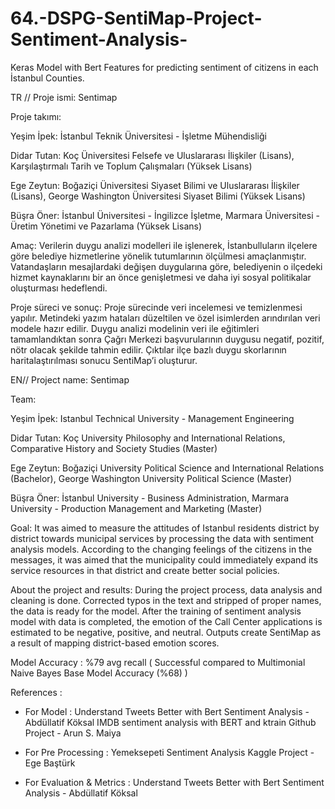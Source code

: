 # 64.-DSPG-SentiMap-Project-Sentiment-Analysis-
Keras Model with Bert Features for predicting sentiment of citizens in each İstanbul Counties.

TR // Proje ismi: Sentimap

Proje takımı:

Yeşim İpek: İstanbul Teknik Üniversitesi  - İşletme Mühendisliği

Didar Tutan: Koç Üniversitesi Felsefe ve Uluslararası İlişkiler (Lisans), Karşılaştırmalı Tarih ve Toplum Çalışmaları (Yüksek Lisans)

Ege Zeytun: Boğaziçi Üniversitesi Siyaset Bilimi ve Uluslararası İlişkiler (Lisans), George Washington  Üniversitesi Siyaset Bilimi (Yüksek Lisans)

Büşra Öner: İstanbul Üniversitesi - İngilizce İşletme, Marmara Üniversitesi - Üretim Yönetimi ve Pazarlama (Yüksek Lisans)
 
Amaç: Verilerin duygu analizi modelleri ile işlenerek, İstanbulluların ilçelere göre belediye hizmetlerine yönelik tutumlarının ölçülmesi amaçlanmıştır. Vatandaşların mesajlardaki değişen duygularına göre, belediyenin o ilçedeki hizmet kaynaklarını bir an önce genişletmesi ve daha iyi sosyal politikalar oluşturması hedeflendi.

Proje süreci ve sonuç:
Proje sürecinde veri incelemesi ve temizlenmesi yapılır. Metindeki yazım hataları düzeltilen ve özel isimlerden arındırılan veri modele hazır edilir. Duygu analizi modelinin veri ile eğitimleri tamamlandıktan sonra Çağrı Merkezi başvurularının duygusu negatif, pozitif, nötr olacak şekilde tahmin edilir. Çıktılar ilçe bazlı duygu skorlarının haritalaştırılması sonucu SentiMap’i oluşturur.

EN//
Project name: Sentimap

Team: 

Yeşim İpek: Istanbul Technical University  - Management Engineering

Didar Tutan: Koç University Philosophy and International Relations, Comparative History and Society Studies (Master)

Ege Zeytun: Boğaziçi University  Political Science and International Relations (Bachelor), George Washington University Political Science (Master)

Büşra Öner: İstanbul University - Business Administration, Marmara University - Production Management and Marketing (Master)

Goal: It was aimed to measure the attitudes of Istanbul residents district by district towards municipal services by processing the data with sentiment analysis models. According to the changing feelings of the citizens in the messages, it was aimed that the municipality could immediately expand its service resources in that district and create better social policies.

About the project and results: 
During the project process, data analysis and cleaning is done. Corrected typos in the text and stripped of proper names, the data is ready for the model. After the training of sentiment analysis model with data is completed, the emotion of the Call Center applications is estimated to be negative, positive, and neutral. Outputs create SentiMap as a result of mapping district-based emotion scores.

Model Accuracy : %79 avg recall ( Successful compared to Multimonial Naive Bayes Base Model Accuracy (%68) )

References : 
* For Model :  Understand Tweets Better with Bert Sentiment Analysis - Abdüllatif Köksal
               IMDB sentiment analysis with BERT and ktrain Github Project - Arun S. Maiya
               
* For Pre Processing : Yemeksepeti Sentiment Analysis Kaggle Project - Ege Baştürk 

* For Evaluation & Metrics : Understand Tweets Better with Bert Sentiment Analysis - Abdüllatif Köksal





